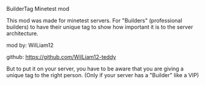 BuilderTag Minetest mod

This mod was made for minetest servers. For "Builders" (professional builders)
to have their unique tag to show how important it is to the server architecture.

mod by: WilLiam12

github: https://github.com/WilLiam12-teddy

But to put it on your server, you have to be aware that you are giving a unique tag to the right person. 
(Only if your server has a "Builder" like a VIP)